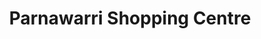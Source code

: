 ---
title: "Parnawarri Shopping Centre"
url: /newman/parnawarri-shopping-centre/
shop: Einkaufszentrum
---